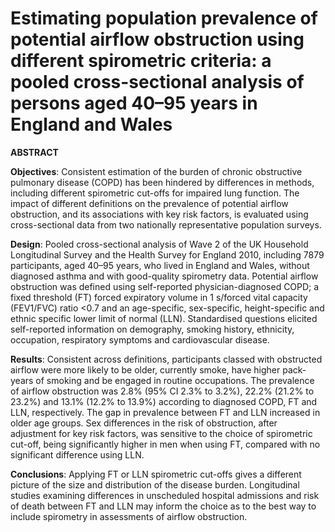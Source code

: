 # **Estimating population prevalence of potential airflow obstruction using different spirometric criteria: a pooled cross-sectional analysis of persons aged 40–95 years in England and Wales**

**ABSTRACT**

**Objectives**: Consistent estimation of the burden of chronic obstructive pulmonary disease (COPD) has been hindered by differences 
in methods, including different spirometric cut-offs for impaired lung function. The impact of different definitions on the prevalence of 
potential airflow obstruction, and its associations with key risk factors, is evaluated using cross-sectional data from two nationally 
representative population surveys.

**Design**: Pooled cross-sectional analysis of Wave 2 of the UK Household Longitudinal Survey and the Health Survey for England 2010, including 7879 participants,
aged 40–95 years, who lived in England and Wales, without diagnosed asthma and with good-quality spirometry data. Potential airflow obstruction was
defined using self-reported physician-diagnosed COPD; a fixed threshold (FT) forced expiratory volume in 1 s/forced vital capacity (FEV1/FVC) ratio <0.7 and an
age-specific, sex-specific, height-specific and ethnic specific lower limit of normal (LLN). Standardised questions elicited self-reported information on
demography, smoking history, ethnicity, occupation, respiratory symptoms and cardiovascular disease.

**Results**: Consistent across definitions, participants classed with obstructed airflow were more likely to be older, currently smoke, have higher pack-years of
smoking and be engaged in routine occupations. The prevalence of airflow obstruction was 2.8% (95% CI 2.3% to 3.2%), 22.2% (21.2% to 23.2%) and 13.1%
(12.2% to 13.9%) according to diagnosed COPD, FT and LLN, respectively. The gap in prevalence between FT and LLN increased in older age groups. Sex differences in the
risk of obstruction, after adjustment for key risk factors, was sensitive to the choice of spirometric cut-off, being significantly higher in men when using FT, compared
with no significant difference using LLN.

**Conclusions**: Applying FT or LLN spirometric cut-offs gives a different picture of the size and distribution of the disease burden. Longitudinal studies examining
differences in unscheduled hospital admissions and risk of death between FT and LLN may inform the choice as to the best way to 
include spirometry in assessments of airflow obstruction.


